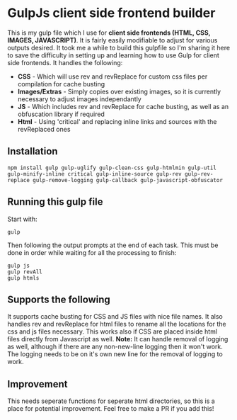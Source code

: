 # GulpJs client side frontend builder

This is my gulp file which I use for **client side frontends (HTML, CSS, IMAGES, JAVASCRIPT)**. It is fairly easily modifiable to adjust for various outputs desired. It took me a while to build this gulpfile so I'm sharing it here to save the difficulty in setting up and learning how to use Gulp for client side frontends. It handles the following:

- **CSS** - Which will use rev and revReplace for custom css files per compilation for cache busting
- **Images/Extras** - Simply copies over existing images, so it is currently necessary to adjust images independantly
- **JS** - Which includes rev and revReplace for cache busting, as well as an obfuscation library if required
- **Html** - Using 'critical' and replacing inline links and sources with the revReplaced ones

## Installation

```
npm install gulp gulp-uglify gulp-clean-css gulp-htmlmin gulp-util gulp-minify-inline critical gulp-inline-source gulp-rev gulp-rev-replace gulp-remove-logging gulp-callback gulp-javascript-obfuscator
```

## Running this gulp file

Start with:

```
gulp
```

Then following the output prompts at the end of each task. This must be done in order while waiting for all the processing to finish:

```
gulp js
gulp revAll
gulp htmls
```

## Supports the following

It supports cache busting for CSS and JS files with nice file names. It also handles rev and revReplace for html files to rename all the locations for the css and js files necessary. This works also if CSS are placed inside html files directly from Javascript as well. **Note:** It can handle removal of logging as well, although if there are any non-new-line logging then it won't work. The logging needs to be on it's own new line for the removal of logging to work.

## Improvement

This needs seperate functions for seperate html directories, so this is a place for potential improvement. Feel free to make a PR if you add this!
